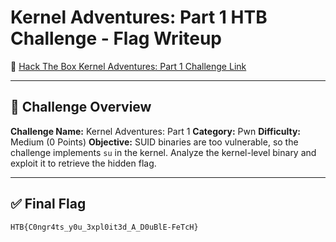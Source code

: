 # Kernel Adventures: Part 1 HTB Challenge - Flag Writeup

🔗 [Hack The Box Kernel Adventures: Part 1 Challenge Link](https://app.hackthebox.com/challenges/Kernel%2520Adventures%253A%2520Part%25201)

---

## 🎯 Challenge Overview

**Challenge Name:** Kernel Adventures: Part 1
**Category:** Pwn
**Difficulty:** Medium (0 Points)
**Objective:**
SUID binaries are too vulnerable, so the challenge implements `su` in the kernel.
Analyze the kernel-level binary and exploit it to retrieve the hidden flag.

---

## ✅ Final Flag

```
HTB{C0ngr4ts_y0u_3xpl0it3d_A_D0uBlE-FeTcH}
```
